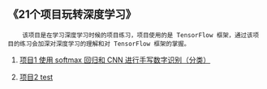 ##  《21个项目玩转深度学习》
        该项目是在学习深度学习时候的项目练习，项目使用的是 TensorFlow 框架，通过该项目的练习会加深对深度学习的理解和对 TensorFlow 框架的掌握。
1. [项目1 使用 softmax 回归和 CNN 进行手写数字识别（分类）](1-MNIST手写数字识别/)

2. [项目2 test](2-xxxx/README.md)
